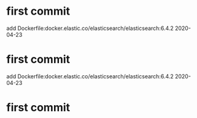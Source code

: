 # first commit
add Dockerfile:docker.elastic.co/elasticsearch/elasticsearch:6.4.2 2020-04-23
# first commit
add Dockerfile:docker.elastic.co/elasticsearch/elasticsearch:6.4.2 2020-04-23
# first commit
